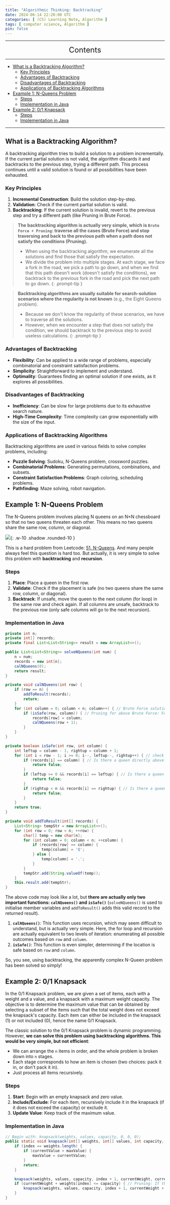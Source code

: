 ```yaml
---
title: "Algorithmic Thinking: Backtracking"
date: 2024-06-14 22:20:00 UTC
categories: [ (CS) Learning Note, Algorithm ]
tags: [ computer science, Algorithm ]
pin: false
---
```


---
<center><font size='5'> Contents </font></center>

---

<!-- TOC -->
  * [What is a Backtracking Algorithm?](#what-is-a-backtracking-algorithm)
    * [Key Principles](#key-principles)
    * [Advantages of Backtracking](#advantages-of-backtracking)
    * [Disadvantages of Backtracking](#disadvantages-of-backtracking)
    * [Applications of Backtracking Algorithms](#applications-of-backtracking-algorithms)
  * [Example 1: N-Queens Problem](#example-1-n-queens-problem)
    * [Steps](#steps)
    * [Implementation in Java](#implementation-in-java)
  * [Example 2: 0/1 Knapsack](#example-2-01-knapsack)
    * [Steps](#steps-1)
    * [Implementation in Java](#implementation-in-java-1)
<!-- TOC -->

---

## What is a Backtracking Algorithm?

A backtracking algorithm tries to build a solution to a problem incrementally. If the current partial solution is not valid, the algorithm discards it and backtracks to the previous step, trying a different path. This process continues until a valid solution is found or all possibilities have been exhausted.

### Key Principles

1. **Incremental Construction**: Build the solution step-by-step.
2. **Validation**: Check if the current partial solution is valid.
3. **Backtracking**: If the current solution is invalid, revert to the previous step and try a different path (like Pruning in Brute Force).

> **The backtracking algorithm is actually very simple, which is `Brute Force + Pruning`: traverse all the cases (Brute Force) and stop traversing and back to the previous path when a path does not satisfy the conditions (Pruning).**
> 
> - When using the backtracking algorithm, we enumerate all the solutions and find those that satisfy the expectation.
> - We divide the problem into multiple stages. At each stage, we face a fork in the road, we pick a path to go down, and when we find that this path doesn't work (doesn't satisfy the conditions), we backtrack to the previous fork in the road and pick the next path to go down.
{: .prompt-tip }

> **Backtracking algorithms are usually suitable for search-solution scenarios where the regularity is not known** (e.g., the Eight Queens problem).
> - Because we don't know the regularity of these scenarios, we have to traverse all the solutions.
> - However, when we encounter a step that does not satisfy the condition, we should backtrack to the previous step to avoid useless calculations.
{: .prompt-tip }

### Advantages of Backtracking

- **Flexibility**: Can be applied to a wide range of problems, especially combinatorial and constraint satisfaction problems.
- **Simplicity**: Straightforward to implement and understand.
- **Optimality**: Guarantees finding an optimal solution if one exists, as it explores all possibilities.

### Disadvantages of Backtracking

- **Inefficiency**: Can be slow for large problems due to its exhaustive search nature.
- **High-Time Complexity**: Time complexity can grow exponentially with the size of the input.

### Applications of Backtracking Algorithms

Backtracking algorithms are used in various fields to solve complex problems, including:

- **Puzzle Solving**: Sudoku, N-Queens problem, crossword puzzles.
- **Combinatorial Problems**: Generating permutations, combinations, and subsets.
- **Constraint Satisfaction Problems**: Graph coloring, scheduling problems.
- **Pathfinding**: Maze solving, robot navigation.

## Example 1: N-Queens Problem

The N-Queens problem involves placing N queens on an N×N chessboard so that no two queens threaten each other. This means no two queens share the same row, column, or diagonal.

![](https://i.postimg.cc/Bn6wTGLW/bt1.png){: .w-10 .shadow .rounded-10 }

This is a hard problem from Leetcode: [51. N-Queens](https://leetcode.com/problems/n-queens/description/). And many people always feel this question is hard too. But actually, it is very simple to solve this problem with **backtracking** and **recursion**.

### Steps

1. **Place**: Place a queen in the first row.
2. **Validate**: Check if the placement is safe (no two queens share the same row, column, or diagonal).
3. **Backtrack**: If unsafe, move the queen to the next column (for loop) in the same row and check again. If all columns are unsafe, backtrack to the previous row (only safe columns will go to the next recursion).

### Implementation in Java

```java
private int n;
private int[] records;
private final List<List<String>> result = new ArrayList<>();

public List<List<String>> solveNQueens(int num) {
    n = num;
    records = new int[n];
    calNQueens(0);
    return result;
}

private void calNQueens(int row) {
    if (row == n) {
        addToResult(records);
        return;
    }
    for (int column = 0; column < n; column++) { // Brute Force solution: a for loop nesting a recursive function
        if (isSafe(row, column)) { // Pruning for above Brute Force: For unsatisfied cases, do not continue the recursion
            records[row] = column;
            calNQueens(row + 1);
        }
    }
}

private boolean isSafe(int row, int column) {
    int leftup = column - 1, rightup = column + 1;
    for (int i = row - 1; i >= 0; i--, leftup--, rightup++) { // check each row above
        if (records[i] == column) { // Is there a queen directly above?
            return false;
        }
        if (leftup >= 0 && records[i] == leftup) { // Is there a queen on the left upper diagonal?
            return false;
        }
        if (rightup < n && records[i] == rightup) { // Is there a queen on the right upper diagonal?
            return false;
        }
    }
    return true;
}

private void addToResult(int[] records) {
    List<String> tempStr = new ArrayList<>();
    for (int row = 0; row < n; ++row) {
        char[] temp = new char[n];
        for (int column = 0; column < n; ++column) {
            if (records[row] == column) {
                temp[column] = 'Q';
            } else {
                temp[column] = '.';
            }
        }
        tempStr.add(String.valueOf(temp));
    }
    this.result.add(tempStr);
}
```

The above code may look like a lot, but **there are actually only two important functions: `calNQueens()` and `isSafe()`** (`solveNQueens()` is used to initialise member variables and `addToResult()` adds this valid record to the returned result). 
1. **`calNQueens()`**: This function uses recursion, which may seem difficult to understand, but is actually very simple. Here, the for loop and recursion are actually equivalent to two levels of iteration: enumerating all possible outcomes based on `row` and `column`.
2. **`isSafe()`**: This function is even simpler, determining if the location is safe based on `row` and `column`.

So, you see, using backtracking, the apparently complex N-Queen problem has been solved so simply!

## Example 2: 0/1 Knapsack

In the 0/1 Knapsack problem, we are given a set of items, each with a weight and a value, and a knapsack with a maximum weight capacity. The objective is to determine the maximum value that can be obtained by selecting a subset of the items such that the total weight does not exceed the knapsack's capacity. Each item can either be included in the knapsack (1) or not included (0), hence the name 0/1 Knapsack.

The classic solution to the 0/1 Knapsack problem is dynamic programming. However, **we can solve this problem using backtracking algorithms. This would be very simple, but not efficient**:
- We can arrange the `n` items in order, and the whole problem is broken down into `n` stages.
- Each stage corresponds to how an item is chosen (two choices: pack it in, or don't pack it in).
- Just process all items recursively.

### Steps

1. **Start**: Begin with an empty knapsack and zero value.
2. **Include/Exclude**: For each item, recursively include it in the knapsack (if it does not exceed the capacity) or exclude it.
3. **Update Value**: Keep track of the maximum value.

### Implementation in Java

```java
// Begin with: knapsack(weights, values, capacity, 0, 0, 0);
public static void knapsack(int[] weights, int[] values, int capacity, int index, int currentWeight, int currentValue) {
    if (index == weights.length) {
        if (currentValue > maxValue) {
            maxValue = currentValue;
        }
        return;
    }

    knapsack(weights, values, capacity, index + 1, currentWeight, currentValue); // don't pack it in
    if (currentWeight + weights[index] <= capacity) { // Pruning: If the capacity has been exceeded, do not pack it.
        knapsack(weights, values, capacity, index + 1, currentWeight + weights[index], currentValue + values[index]); // pack it in 
    }
}
```
